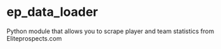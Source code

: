 # ep_data_loader
Python module that allows you to scrape player and team statistics from Eliteprospects.com
